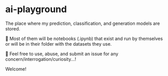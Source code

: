 # ai-playground
The place where my prediction, classification, and generation models are stored.

📓 Most of them will be notebooks (.ipynb) that exist and run by themselves or will be in their folder with the datasets they use.

🤝 Feel free to use, abuse, and submit an issue for any concern/interrogation/curiosity...!

Welcome!
